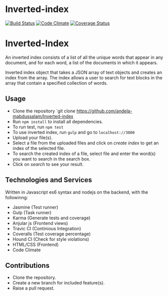 # Inverted-index
[![Build Status](https://travis-ci.org/andela-mabdussalam/Inverted-index.svg?branch=master)](https://travis-ci.org/andela-mabdussalam/Inverted-index)
[![Code Climate](https://codeclimate.com/github/andela-mabdussalam/Inverted-index/badges/gpa.svg)](https://codeclimate.com/github/andela-mabdussalam/Inverted-index)
[![Coverage Status](https://coveralls.io/repos/github/andela-mabdussalam/Inverted-index/badge.svg?branch=develop)](https://coveralls.io/github/andela-mabdussalam/Inverted-index?branch=develop)
# Inverted-Index
An inverted index consists of a list of all the unique words that appear in any document, and for each word, a list of the documents in which it appears.

Inverted index object that takes a JSON array of text objects and creates an index from the array. The index allows a user to search for text blocks in the array that contain a specified collection of words.

## Usage
* Clone the repository `git clone https://github.com/andela-mabdussalam/Inverted-index
* Run `npm install` to install all dependencies.
* To run test, run `npm test`
* To use inverted index, run `gulp` and go to `localhost://3000`
* Upload your file(s).
* Select a file from the uploaded files and click on *create index* to get an index of the selected file.
* To search the created index of a file, select file and enter the word(s) you want to search in the search box.
* Click on *search* to see your result.


## Technologies and Services
Written in Javascript es6 syntax and nodejs on the backend, with the followinng:
* Jasmine (Test runner)
* Gulp (Task runner)
* Karma (Generate tests and coverage)
* Anjular js (Frontend views)
* Travic CI (Continious Integration)
* Coveralls (Test coverage percentage)
* Hound CI (Check for style violations)
* HTML/CSS (Frontend)
* Code Climate

## Contributions
* Clone the repository.
* Create a new branch for included feature(s).
* Raise a pull request.
